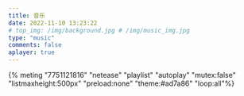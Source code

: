 ```yaml
---
title: 音乐 
date: 2022-11-10 13:23:22
# top_img: /img/background.jpg # /img/music_img.jpg
type: "music"
comments: false
aplayer: true
---
```


{% meting "7751121816" "netease" "playlist" "autoplay" "mutex:false" "listmaxheight:500px" "preload:none" "theme:#ad7a86" "loop:all"%}